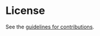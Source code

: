 # License

See the
[guidelines for contributions](https://github.com/cabo/edn-literal/blob/main/CONTRIBUTING.md).
